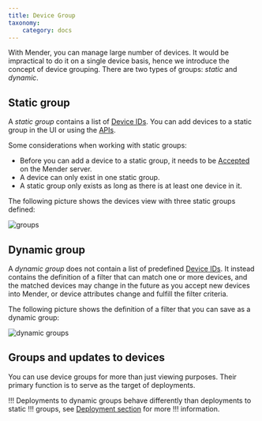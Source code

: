 ```yaml
---
title: Device Group
taxonomy:
    category: docs
---
```


With Mender, you can manage large number of devices. It would be impractical
to do it on a single device basis, hence we introduce the concept of device
grouping. There are two types of groups: _static_ and _dynamic_.

## Static group

A *static group* contains a list of [Device IDs](../15.Taxonomy/docs.md).
You can add devices to a static group in the UI or using the
[APIs](../../08.Server-integration/01.Using-the-apis/docs.md).

Some considerations when working with static groups:
* Before you can add a device to a static group, it needs to be
  [Accepted](../15.Taxonomy/docs.md) on the Mender server.
* A device can only exist in one static group.
* A static group only exists as long as there is at least one device in it.

The following picture shows the devices view with three static groups defined:

![groups](groups.png)

## Dynamic group

A *dynamic group* does not contain a list of predefined
[Device IDs](../15.Taxonomy/docs.md). It instead contains the definition of a
filter that can match one or more devices, and the matched devices may change
in the future as you accept new devices into Mender, or device attributes change
and fulfill the filter criteria.

The following picture shows the definition of a filter that you can save as a
dynamic group:

![dynamic groups](filters.png)

## Groups and updates to devices

You can use device groups for more than just viewing purposes. Their primary function
is to serve as the target of deployments.

!!! Deployments to dynamic groups behave differently than deployments to static
!!! groups, see [Deployment section](../04.Deployment/docs.md) for more
!!! information.
